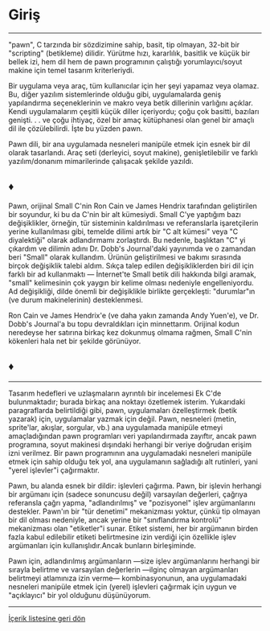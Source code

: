 # Giriş

---

"pawn", C tarzında bir sözdizimine sahip, basit, tip olmayan, 32-bit bir "scripting" (betikleme) dilidir. Yürütme hızı, kararlılık, basitlik ve küçük bir bellek izi, hem dil hem de pawn programının çalıştığı yorumlayıcı/soyut makine için temel tasarım kriterleriydi.

Bir uygulama veya araç, tüm kullanıcılar için her şeyi yapamaz veya olamaz.
Bu, diğer yazılım sistemlerinde olduğu gibi, uygulamalarda geniş yapılandırma
seçeneklerinin ve makro veya betik dillerinin varlığını açıklar. Kendi uygulamalarım çeşitli küçük diller içeriyordu; çoğu çok basitti, bazıları genişti. . . ve çoğu ihtiyaç, özel bir amaç kütüphanesi olan genel bir amaçlı dil ile çözülebilirdi. İşte bu yüzden pawn.

Pawn dili, bir ana uygulamada nesneleri manipüle etmek için esnek bir dil olarak tasarlandı. Araç seti (derleyici, soyut makine), genişletilebilir ve farklı yazılım/donanım mimarilerinde çalışacak şekilde yazıldı.

## ♦

Pawn, orijinal Small C'nin Ron Cain ve James Hendrix tarafından geliştirilen bir soyundur, ki bu da C'nin bir alt kümesiydi. Small C'ye yaptığım bazı değişiklikler, örneğin, tür sisteminin kaldırılması ve referanslarla işaretçilerin yerine kullanılması gibi, temelde dilimi artık bir "C alt kümesi" veya "C diyalektiği" olarak adlandırmamı zorlaştırdı. Bu nedenle, başlıktan "C" yi çıkardım ve dilimin adını Dr. Dobb's Journal'daki yayınımda ve o zamandan beri "Small" olarak kullandım. Ürünün geliştirilmesi ve bakımı sırasında birçok değişiklik talebi aldım. Sıkça talep edilen değişikliklerden biri dil için farklı bir ad kullanmaktı — İnternet'te Small betik dili hakkında bilgi aramak, "small" kelimesinin çok yaygın bir kelime olması nedeniyle engelleniyordu. Ad değişikliği, dilde önemli bir değişiklikle birlikte gerçekleşti: "durumlar"ın (ve durum makinelerinin) desteklenmesi.

Ron Cain ve James Hendrix'e (ve daha yakın zamanda Andy Yuen'e), ve Dr. Dobb's Journal'a bu topu devraldıkları için minnettarım. Orijinal kodun neredeyse her satırına birkaç kez dokunmuş olmama rağmen, Small C'nin kökenleri hala net bir şekilde görünüyor.

## ♦

---

Tasarım hedefleri ve uzlaşmaların ayrıntılı bir incelemesi Ek C'de bulunmaktadır; burada birkaç ana noktayı özetlemek isterim. Yukarıdaki paragraflarda belirtildiği gibi, pawn, uygulamaları özelleştirmek (betik yazarak) için, uygulamalar yazmak için değil. Pawn, nesneleri (metin, sprite'lar, akışlar, sorgular, vb.) ana uygulamada manipüle etmeyi amaçladığından pawn programları veri yapılandırmada zayıftır, ancak pawn programına, soyut makinesi dışındaki herhangi bir veriye doğrudan erişim izni verilmez. Bir pawn programının ana uygulamadaki nesneleri manipüle etmek için sahip olduğu tek yol, ana uygulamanın sağladığı alt rutinleri, yani "yerel işlevler"i çağırmaktır.

Pawn, bu alanda esnek bir dildir: işlevleri çağırma. Pawn, bir işlevin herhangi bir argümanı için (sadece sonuncusu değil) varsayılan değerleri, çağrıya referansla çağrı yapma, "adlandırılmış" ve "pozisyonel" işlev argümanlarını destekler. Pawn'ın bir "tür denetimi" mekanizması yoktur, çünkü tip olmayan bir dil olması nedeniyle, ancak yerine bir "sınıflandırma kontrolü" mekanizması olan "etiketler"i sunar. Etiket sistemi, her bir argümanın birden fazla kabul edilebilir etiketi belirtmesine izin verdiği için özellikle işlev argümanları için kullanışlıdır.Ancak bunların birleşiminde. 

Pawn için, adlandırılmış argümanların —size işlev argümanlarını herhangi bir sırayla belirtme ve varsayılan değerlerin —ilginç olmayan argümanları belirtmeyi atlamınıza izin verme— kombinasyonunun, ana uygulamadaki nesneleri manipüle etmek için (yerel) işlevleri çağırmak için uygun ve "açıklayıcı" bir yol olduğunu düşünüyorum.

---

[İçerik listesine geri dön](00-Contents.md)